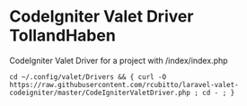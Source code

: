 # CodeIgniter Valet Driver TollandHaben
CodeIgniter Valet Driver for a project with /index/index.php

```
cd ~/.config/valet/Drivers && { curl -O https://raw.githubusercontent.com/rcubitto/laravel-valet-codeigniter/master/CodeIgniterValetDriver.php ; cd - ; }
```

